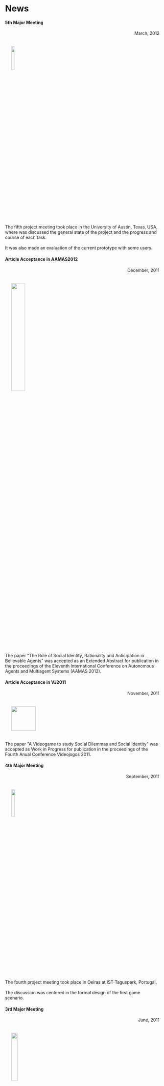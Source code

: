 # News
<p></p>

<p></p> 

<div class="news alpha">
     <h4>5th Major Meeting</h4>
     <p align="right">March, 2012</p>
     <p>
     <img class="logo" hspace="20" vspace="20" src="images/UTexas.jpg" width="14%"> </img>
     </p>
     <p>The fifth project meeting took place in the University of Austin, Texas, USA, where was discussed the general state of the project and the progress and course of each task. <br></br>
     It was also made an evaluation of the current prototype with some users.</p>
     <p></p>
     <p></p>
</div>
<p></p>

<div class="news alpha">
     <h4>Article Acceptance in AAMAS2012</h4>
     <p align="right">December, 2011</p>
     <p>
     <img class="logo" hspace="20" vspace="20" src="images/aamas201202.jpg" width="30%"> </img>
     </p>
     <p>The paper "The Role of Social Identity, Rationality and Anticipation in Believable Agents" was accepted as an Extended Abstract for publication in the proceedings of the Eleventh International Conference on Autonomous Agents and Multiagent Systems (AAMAS 2012).</p>
     <p></p>
     <p></p>
     <p></p>
</div>
<p></p>

<div class="news alpha">
     <h4>Article Acceptance in VJ2011</h4>
     <p align="right">November, 2011</p>
     <p>
     <img class="logo" hspace="20" vspace="20" src="images/vj201102.jpg" width="80"> </img>
     </p>
     <p>The paper "A Videogame to study Social Dilemmas and Social Identity" was accepted as Work in Progress for publication in the proceedings of the Fourth Anual Conference Videojogos 2011.</p>
     <p></p>
     <p></p>
</div>
<p></p>

<div class="news alpha">
     <h4>4th Major Meeting</h4>
     <p align="right">September, 2011</p>
     <p>
     <img class="logo" hspace="20" vspace="20" src="images/ISTTagus.jpg" width="15%"> </img>
     </p>
     <p>The fourth project meeting took place in Oeiras at IST-Taguspark, Portugal. <br></br>
     The discussion was centered in the formal design of the first game scenario.</p>
     <p></p>
     <p></p>
</div>
<p></p>


<div class="news alpha">
     <h4>3rd Major Meeting</h4>
     <p align="right">June, 2011</p>
     <p>
     <img class="logo" hspace="20" vspace="20" src="images/ISTTagus.jpg" width="20%"> </img>
     </p>
     <p>A project meeting was held in Oeiras at IST-Taguspark, Portugal. <br></br>
     It's focal points were: the review of the project progress; discussion of the research challenges of the project; design of the game base scenario and satellite scenarios; management of the INVITE website; discussion of other open issues.<p></p>
     <p></p>
     <p></p>
</div>
<p></p>

<div class="news alpha">
     <h4>Colab Newsletter</h4>
     <p align="right">June, 2011</p>
     <p>
     <img class="logo" hspace="20" vspace="20" src="images/UTexas.jpg" width="18%"> </img>
     </p>
     <p>INVITE was selected for the R&D Project Highlight in the June issue of the CoLab Square Newsletter.<br></br>
     The newsletter can be found <a href="http://utaustinportugal.org/newsletters/CoLab-newsletter-2011.06.pdf">Here</a></p>
     <p></p>
     <p></p>
</div>
<p></p>

<div class="news alpha">
     <h4>2nd Major Meeting</h4>
     <p align="right">March, 2011</p>
     <p>
     <img class="logo" hspace="20" vspace="20" src="images/UTexas.jpg" width="14%"> </img>
     </p>
     <p>The second project meeting took place in the University of Austin, Texas, USA. <br></br>
     The discussion was centered in the project requirements.</p>
     <p></p>
     <p></p>
</div>
<p></p>

<div class="news alpha">
     <h4>1st Major Meeting</h4>
     <p align="right">October, 2010</p>
     <p>
     <img class="logo" hspace="20" vspace="20" src="images/ISTTagus.jpg" width="14%"> </img>
     </p>
     <p>A project meeting was held in Oeiras at IST-Taguspark, Portugal. <br></br>
     The project overview was discussed, as well as the tasks, possible scenarios, evaluation and milestones.
     <p></p>
     <p></p>
</div>
<p></p>

